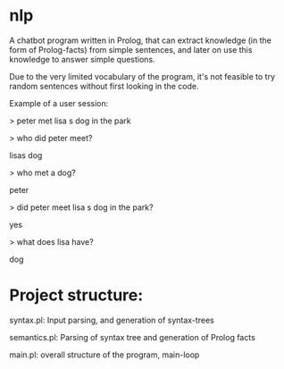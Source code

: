 nlp
===

A chatbot program written in Prolog, that can extract knowledge (in the form of Prolog-facts) from simple sentences, 
and later on use this knowledge to answer simple questions.

Due to the very limited vocabulary of the program, it's not feasible to try random sentences without first looking in 
the code.

Example of a user session:

\>  peter met lisa s dog in the park
  
\> who did peter meet?

  lisas dog
  
\> who met a dog?

  peter
  
\> did peter meet lisa s dog in the park?

  yes
  
\> what does lisa have?

  dog





Project structure:
=================

syntax.pl: Input parsing, and generation of syntax-trees

semantics.pl: Parsing of syntax tree and generation of Prolog facts

main.pl: overall structure of the program, main-loop

